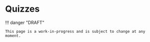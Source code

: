 # Quizzes

!!! danger "DRAFT"

    This page is a work-in-progress and is subject to change at any moment.
